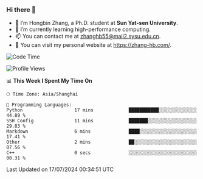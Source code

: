 ### Hi there 👋

- 🔭 I’m Hongbin Zhang, a Ph.D. student at **Sun Yat-sen University**.
- 🌱 I’m currently learning high-performance computing.
- 📫 You can contact me at zhanghb55@mail2.sysu.edu.cn.
- 👀 You can visit my personal website at https://zhang-hb.com/.

<!--START_SECTION:waka-->
![Code Time](http://img.shields.io/badge/Code%20Time-330%20hrs%2010%20mins-blue)

![Profile Views](http://img.shields.io/badge/Profile%20Views-2-blue)

📊 **This Week I Spent My Time On** 

```text
🕑︎ Time Zone: Asia/Shanghai

💬 Programming Languages: 
Python                   17 mins             ███████████░░░░░░░░░░░░░░   44.89 % 
SSH Config               11 mins             ███████░░░░░░░░░░░░░░░░░░   29.83 % 
Markdown                 6 mins              ████░░░░░░░░░░░░░░░░░░░░░   17.41 % 
Other                    2 mins              ██░░░░░░░░░░░░░░░░░░░░░░░   07.56 % 
C++                      0 secs              ░░░░░░░░░░░░░░░░░░░░░░░░░   00.31 % 
```


 Last Updated on 17/07/2024 00:34:51 UTC
<!--END_SECTION:waka-->
